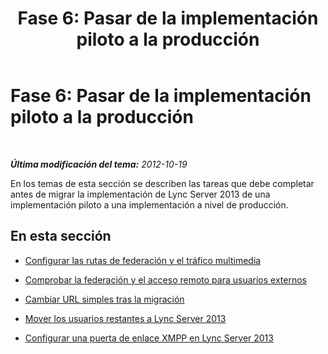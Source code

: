 ﻿---
title: 'Fase 6: Pasar de la implementación piloto a la producción'
TOCTitle: 'Fase 6: Pasar de la implementación piloto a la producción'
ms:assetid: f06425f8-0971-4dd6-9c3c-d400b4a95155
ms:mtpsurl: https://technet.microsoft.com/es-es/library/JJ721932(v=OCS.15)
ms:contentKeyID: 49889809
ms.date: 01/07/2017
mtps_version: v=OCS.15
ms.translationtype: HT
---

# Fase 6: Pasar de la implementación piloto a la producción

 

_**Última modificación del tema:** 2012-10-19_

En los temas de esta sección se describen las tareas que debe completar antes de migrar la implementación de Lync Server 2013 de una implementación piloto a una implementación a nivel de producción.

## En esta sección

  - [Configurar las rutas de federación y el tráfico multimedia](configure-federation-routes-and-media-traffic.md)

  - [Comprobar la federación y el acceso remoto para usuarios externos](verify-federation-and-remote-access-for-external-users.md)

  - [Cambiar URL simples tras la migración](change-simple-urls-after-migration.md)

  - [Mover los usuarios restantes a Lync Server 2013](move-remaining-users-to-lync-server-2013.md)

  - [Configurar una puerta de enlace XMPP en Lync Server 2013](configure-xmpp-gateway-on-lync-server-2013.md)

